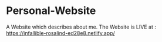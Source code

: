 # Personal-Website
A Website which describes about me. The Website is LIVE at : https://infallible-rosalind-ed28e8.netlify.app/
